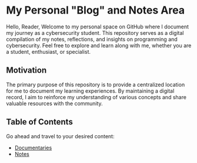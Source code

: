 # My Personal "Blog" and Notes Area

Hello, Reader, Welcome to my personal space on GitHub where I document my journey as a cybersecurity student. This repository serves as a digital compilation of my notes, reflections, and insights on programming and cybersecurity. Feel free to explore and learn along with me, whether you are a student, enthusiast, or specialist.
## Motivation 
The primary purpose of this repository is to provide a centralized location for me to document my learning experiences. By maintaining a digital record, I aim to reinforce my understanding of various concepts and share valuable resources with the community.

## Table of Contents
Go ahead and travel to your desired content:
- [Documentaries](https://github.com/conie151/conie151.github.io/tree/474e0e16b157b63458a45198a8542cf3ca3a50e3/posts/Documentaries)
- [Notes](https://github.com/conie151/conie151.github.io/tree/c2f5159bb89496fcac06f91886fef4c1f2e603e8/posts/Notes)

